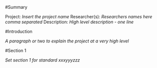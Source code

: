 #Summary

Project: _Insert the project name_
Researcher(s): _Researchers names here comma separated_
Description: _High level description - one line_

#Introduction

_A paragraph or two to explain the project at a very high level_

#Section 1

_Set section 1 for standard xxxyyyzzz_
